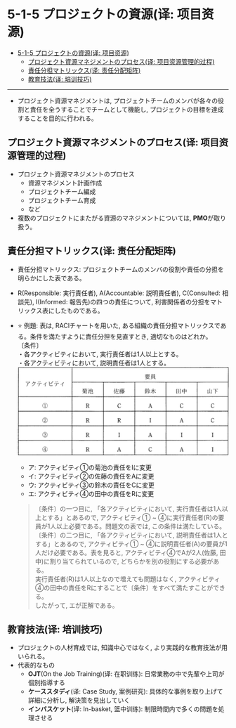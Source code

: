 # 5-1-5 プロジェクトの資源(译: 项目资源)

- [5-1-5 プロジェクトの資源(译: 项目资源)](#5-1-5-プロジェクトの資源译-项目资源)
  - [プロジェクト資源マネジメントのプロセス(译: 项目资源管理的过程)](#プロジェクト資源マネジメントのプロセス译-项目资源管理的过程)
  - [責任分担マトリックス(译: 责任分配矩阵)](#責任分担マトリックス译-责任分配矩阵)
  - [教育技法(译: 培训技巧)](#教育技法译-培训技巧)

---

- プロジェクト資源マネジメントは, プロジェクトチームのメンバが各々の役割と責任を全うすることでチームとして機能し, プロジェクトの目標を達成することを目的に行われる。

## プロジェクト資源マネジメントのプロセス(译: 项目资源管理的过程)

- プロジェクト資源マネジメントのプロセス
  - 資源マネジメント計画作成
  - プロジェクトチーム編成
  - プロジェクトチーム育成
  - など
- 複数のプロジェクトにまたがる資源のマネジメントについては, **PMO**が取り扱う。

## 責任分担マトリックス(译: 责任分配矩阵)

- 責任分担マトリックス: プロジェクトチームのメンバの役割や責任の分担を明らかにした表である。
- R(Responsible: 実行責任者), A(Accountable: 説明責任者), C(Consulted: 相談先), I(Informed: 報告先)の四つの責任について, 利害関係者の分担をマトリックス表にしたものである。
- ⭐️ 例題: 表は, RACIチャートを用いた, ある組織の責任分担マトリックスである。条件を満たすように責任分担を見直すとき, 適切なものはどれか。<br>〔条件〕<br>・各アクティビティにおいて, 実行責任者は1人以上とする。<br>・各アクティビティにおいて, 説明責任者は1人とする。<br><img src="./images/5-1-5/責任分担マトリックス-例題.png" width = "500" alt="責任分担マトリックス"/>
  - ア: アクティビティ①の菊池の責任をIに変更
  - イ: アクティビティ②の佐藤の責任をAに変更
  - ウ: アクティビティ③の鈴木の責任をCに変更
  - エ: アクティビティ④の田中の責任をRに変更

  > 〔条件〕の一つ目に, 「各アクティビティにおいて, 実行責任者は1人以上とする」とあるので, アクティビティ① ~ ④に実行責任者(R)の要員が1人以上必要である。問題文の表では, この条件は満たしている。  
  > 〔条件〕の二つ目に, 「各アクティビティにおいて, 説明責任者は1人とする」とあるので, アクティビティ① ~ ④に説明責任者(A)の要員が1人だけ必要である。表を見ると, アクティビティ④でAが2人(佐藤, 田中)に割り当てられているので, どちらかを別の役割にする必要がある。  
  > 実行責任者(R)は1人以上なので増えても問題はなく, アクティビティ④の田中の責任をRにすることで〔条件〕をすべて満たすことができる。  
  > したがって, エが正解である。

## 教育技法(译: 培训技巧)

- プロジェクトの人材育成では, 知識中心ではなく, より実践的な教育技法が用いられる。
- 代表的なもの
  - **OJT**(On the Job Training)(译: 在职训练): 日常業務の中で先輩や上司が個別指導する
  - **ケーススタディ**(译: Case Study, 案例研究): 具体的な事例を取り上げて詳細に分析し, 解決策を見出していく
  - **インバスケット**(译: In-basket, 篮中训练): 制限時間内で多くの問題を処理させる
